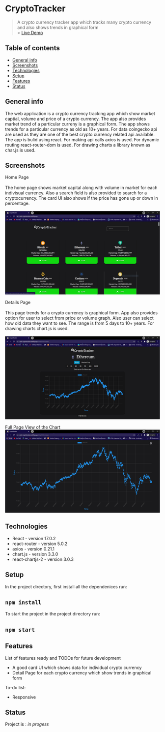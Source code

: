 # CryptoTracker

> A crypto currency tracker app which tracks many crypto currency and also shows trends in graphical form<br /> > [Live Demo](https://ashi-cryptotracker.netlify.app/)

## Table of contents

- [General info](#general-info)
- [Screenshots](#screenshots)
- [Technologies](#technologies)
- [Setup](#setup)
- [Features](#features)
- [Status](#status)

## General info

The web application is a crypto currency tracking app which show market captial, volume and price of a crypto currency. The app also provides market trend of a particular curreny is a graphical form. The app shows trends for a particular currency as old as 10+ years. For data coingecko api are used as they are one of the best crypto currency related api available. The app is bulid using react. For making api calls axios is used. For dynamic routing react-router-dom is used. For drawing charts a library known as char.js is used.

## Screenshots

Home Page
<br/>
<br/>
The home page shows market capital along with volume in market for each indivisual currency. Also a search field is also provided to search for a cryptocurrency. The card UI also shows if the price has gone up or down in percentage.
<br/>
<br/>
![Home Page](images/Home.PNG)

Details Page
<br/>
<br/>
This page trends for a crypto currency is graphical form. App also provides option for user to select from price or volume graph. Also user can select how old data they want to see. The range is from 5 days to 10+ years. For drawing charts chart.js is used.
<br/>
<br/>
![Details](images/Details.PNG)

Full Page View of the Chart
![FullPage](images/Full_Screen.PNG)

## Technologies

- React - version 17.0.2
- react-router - version 5.0.2
- axios - version 0.21.1
- chart.js - version 3.3.0
- react-chartjs-2 - version 3.0.3

## Setup

In the project directory, first install all the dependenices run:

## `npm install`

To start the project in the project directory run:

## `npm start`

## Features

List of features ready and TODOs for future development

- A good card UI which shows data for individual crypto currency
- Detail Page for each crypto currency which show trends in graphical form

To-do list:

- Responsive

## Status

Project is : _in progess_
